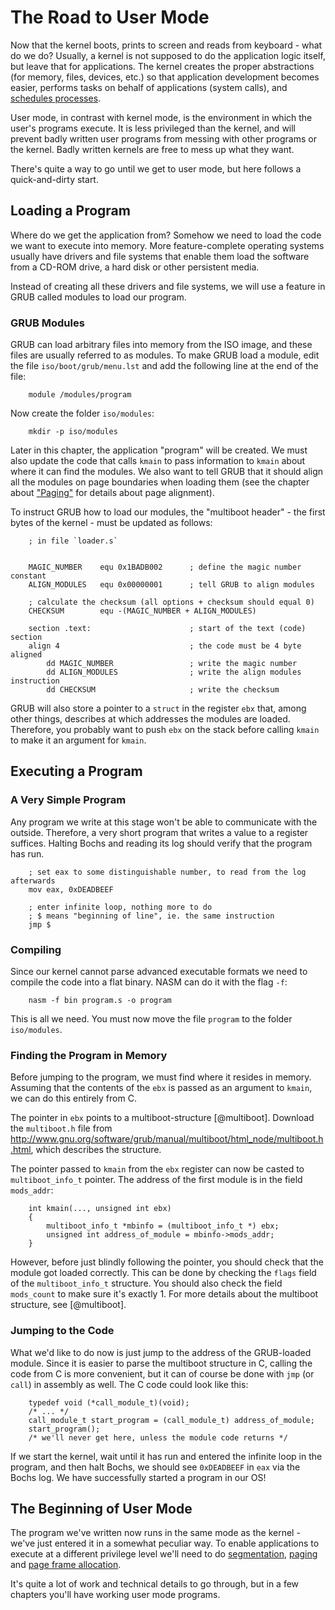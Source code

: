 # The Road to User Mode

Now that the kernel boots, prints to screen and reads from keyboard - what do
we do? Usually, a kernel is not supposed to do the application logic itself,
but leave that for applications. The kernel creates the proper
abstractions (for memory, files, devices, etc.) so that application development
becomes easier, performs tasks on behalf of applications (system calls), and
[schedules processes](#scheduling).

User mode, in contrast with kernel mode, is the environment in which the user's
programs execute.  It is less privileged than the kernel, and will prevent
badly written user programs from messing with other programs or the kernel.
Badly written kernels are free to mess up what they want.

There's quite a way to go until we get to user mode, but here follows a
quick-and-dirty start.

## Loading a Program

Where do we get the application from? Somehow we need to load the code we want
to execute into memory. More feature-complete operating systems usually have
drivers and file systems that enable them load the software from a CD-ROM
drive, a hard disk or other persistent media.

Instead of creating all these drivers and file systems, we will use a
feature in GRUB called modules to load our program.

### GRUB Modules

GRUB can load arbitrary files into memory from the ISO image, and these files are
usually referred to as modules. To make GRUB load a module, edit the file
`iso/boot/grub/menu.lst` and add the following line at the end of the file:

~~~
    module /modules/program
~~~

Now create the folder `iso/modules`:

~~~
    mkdir -p iso/modules
~~~

Later in this chapter, the application "program" will be created. We must also
update the code that calls `kmain` to pass information to `kmain` about where
it can find the modules. We also want to tell GRUB that it should align all the
modules on page boundaries when loading them (see the chapter about
["Paging"](#paging) for details about page alignment).

To instruct GRUB how to load our modules, the "multiboot header" - the first
bytes of the kernel - must be updated as follows:

~~~ {.nasm}
    ; in file `loader.s`


    MAGIC_NUMBER    equ 0x1BADB002      ; define the magic number constant
    ALIGN_MODULES   equ 0x00000001      ; tell GRUB to align modules

    ; calculate the checksum (all options + checksum should equal 0)
    CHECKSUM        equ -(MAGIC_NUMBER + ALIGN_MODULES)

    section .text:                      ; start of the text (code) section
    align 4                             ; the code must be 4 byte aligned
        dd MAGIC_NUMBER                 ; write the magic number
        dd ALIGN_MODULES                ; write the align modules instruction
        dd CHECKSUM                     ; write the checksum
~~~

GRUB will also store a pointer to a `struct` in the register `ebx` that, among
other things, describes at which addresses the modules are loaded. Therefore,
you probably want to push `ebx` on the stack before calling `kmain` to make
it an argument for `kmain`.

## Executing a Program

### A Very Simple Program

Any program we write at this stage won't be able to communicate with the
outside. Therefore, a very short program that writes a value to a register
suffices. Halting Bochs and reading its log should verify that the program has
run.

~~~ {.nasm}
    ; set eax to some distinguishable number, to read from the log afterwards
    mov eax, 0xDEADBEEF

    ; enter infinite loop, nothing more to do
    ; $ means "beginning of line", ie. the same instruction
    jmp $
~~~

### Compiling

Since our kernel cannot parse advanced executable formats we need to compile
the code into a flat binary. NASM can do it with the flag `-f`:

~~~
    nasm -f bin program.s -o program
~~~

This is all we need. You must now move the file `program` to the folder
`iso/modules`.

### Finding the Program in Memory
Before jumping to the program, we must find where it resides in memory.
Assuming that the contents of the `ebx` is passed as an argument to `kmain`, we
can do this entirely from C.

The pointer in `ebx` points to a multiboot-structure [@multiboot]. Download the
`multiboot.h` file from
<http://www.gnu.org/software/grub/manual/multiboot/html_node/multiboot.h.html>,
which describes the structure.

The pointer passed to `kmain` from the `ebx` register can now be casted to
`multiboot_info_t` pointer. The address of the first module is in the field
`mods_addr`:

~~~ {.c}
    int kmain(..., unsigned int ebx)
    {
        multiboot_info_t *mbinfo = (multiboot_info_t *) ebx;
        unsigned int address_of_module = mbinfo->mods_addr;
    }
~~~

However, before just blindly following the pointer, you should check that the
module got loaded correctly. This can be done by checking the `flags` field of
the `multiboot_info_t` structure. You should also check the field `mods_count`
to make sure it's exactly 1. For more details about the multiboot structure,
see [@multiboot].

### Jumping to the Code
What we'd like to do now is just jump to the address of the GRUB-loaded module.
Since it is easier to parse the multiboot structure in C, calling the code from
C is more convenient, but it can of course be done with `jmp` (or `call`) in
assembly as well. The C code could look like this:

~~~ {.c}
    typedef void (*call_module_t)(void);
    /* ... */
    call_module_t start_program = (call_module_t) address_of_module;
    start_program();
    /* we'll never get here, unless the module code returns */
~~~

If we start the kernel, wait until it has run and entered the infinite loop in
the program, and then halt Bochs, we should see `0xDEADBEEF` in `eax` via the
Bochs log. We have successfully started a program in our OS!

## The Beginning of User Mode

The program we've written now runs in the same mode as the kernel - we've just
entered it in a somewhat peculiar way. To enable applications to execute
at a different privilege level we'll need to do [segmentation](#segmentation),
[paging](#paging) and [page frame allocation](#page-frame-allocation).

It's quite a lot of work and technical details to go through, but in a few
chapters you'll have working user mode programs.
